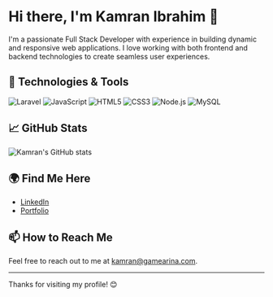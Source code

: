 # Hi there, I'm Kamran Ibrahim 👋

I'm a passionate Full Stack Developer with experience in building dynamic and responsive web applications. I love working with both frontend and backend technologies to create seamless user experiences.

## 🔧 Technologies & Tools
![Laravel](https://img.shields.io/badge/Laravel-FF2D20?style=for-the-badge&logo=laravel&logoColor=white)
![JavaScript](https://img.shields.io/badge/JavaScript-ES6+-yellow?style=for-the-badge&logo=javascript&logoColor=white)
![HTML5](https://img.shields.io/badge/HTML5-E34F26?style=for-the-badge&logo=html5&logoColor=white)
![CSS3](https://img.shields.io/badge/CSS3-1572B6?style=for-the-badge&logo=css3&logoColor=white)
![Node.js](https://img.shields.io/badge/Node.js-8CC84B?style=for-the-badge&logo=node.js&logoColor=white)
![MySQL](https://img.shields.io/badge/MySQL-4479A1?style=for-the-badge&logo=mysql&logoColor=white)

## 📈 GitHub Stats
![Kamran's GitHub stats](https://github-readme-stats.vercel.app/api?username=kamranpy&show_icons=true&theme=radical)

## 🌍 Find Me Here
- [LinkedIn](https://www.linkedin.com/in/kamran-ibrahim/)
- [Portfolio](https://kamranpy.github.io/portfolio/)

## 📫 How to Reach Me
Feel free to reach out to me at [kamran@gamearina.com](mailto:kamran@gamearina.com).

---

Thanks for visiting my profile! 😊
